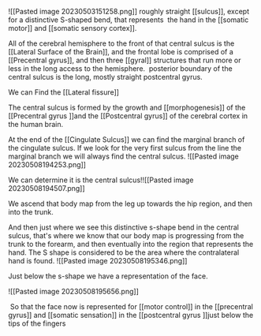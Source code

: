 ![[Pasted image 20230503151258.png]]
roughly straight [[sulcus]], except for a distinctive S-shaped bend, that represents  the hand in the [[somatic motor]] and [[somatic sensory cortex]].

All of the cerebral hemisphere to the front of that central sulcus is the [[Lateral Surface of the Brain]], and the frontal lobe is comprised of a [[Precentral gyrus]], and then three [[gyral]] structures that run more or  less in the long access to the hemisphere.
 posterior boundary of the central sulcus is the long, mostly straight postcentral gyrus.


We can Find the [[Lateral fissure]]

The central sulcus is formed by the growth and [[morphogenesis]] of the [[Precentral gyrus ]]and the [[Postcentral gyrus]] of the cerebral cortex in the human brain.

At the end of the [[Cingulate Sulcus]] we can find the marginal branch of the cingulate sulcus. If we look for the very first sulcus from the line the marginal branch we will always find the central sulcus.
![[Pasted image 20230508194253.png]]


We can determine it is the central sulcus!![[Pasted image 20230508194507.png]]

We ascend that body map from the leg up towards the hip region, and then into the trunk. 

And then just where we see this distinctive s-shape bend in the central 
sulcus, that's where we know that our body map is progressing from the trunk to the forearm, and then eventually into the region that represents the hand.
The S shape is considered to be the area where the contralateral hand is found.
![[Pasted image 20230508195346.png]]


Just below the s-shape we have a representation of the face.


![[Pasted image 20230508195656.png]]


 So that the face now is represented for [[motor control]] in the [[precentral gyrus]] and [[somatic sensation]] in the [[postcentral gyrus ]]just below the tips of the fingers